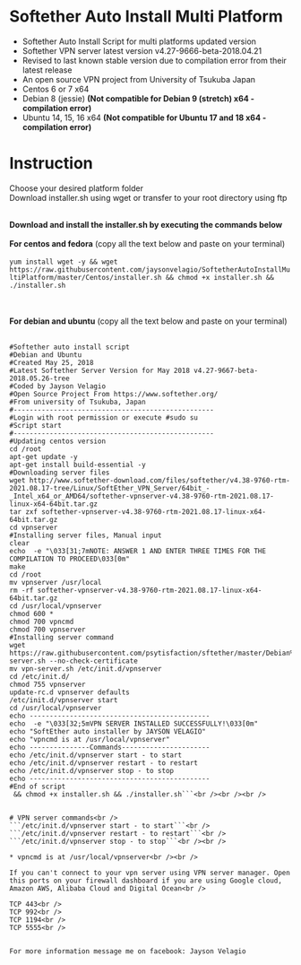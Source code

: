 # Softether Auto Install Multi Platform<br />
* Softether Auto Install Script for multi platforms updated version<br />
* Softether VPN server latest version v4.27-9666-beta-2018.04.21
* Revised to last known stable version due to compilation error from their latest release
* An open source VPN project from University of Tsukuba Japan<br />
* Centos 6 or 7 x64
* Debian 8 (jessie) <b>(Not compatible for Debian 9 (stretch) x64 - compilation error)</b>
* Ubuntu 14, 15, 16 x64 <b>(Not compatible for Ubuntu 17 and 18 x64 - compilation error)</b>
# Instruction<br />
Choose your desired platform folder<br />
Download installer.sh using wget or transfer to your root directory using ftp<br /><br />

<b>Download and install the installer.sh by executing the commands below</b><br /><br />
<b>For centos and fedora</b> (copy all the text below and paste on your terminal)<br /><br />
```yum install wget -y && wget https://raw.githubusercontent.com/jaysonvelagio/SoftetherAutoInstallMultiPlatform/master/Centos/installer.sh && chmod +x installer.sh && ./installer.sh ```<br /><br /><br />


<b>For debian and ubuntu</b> (copy all the text below and paste on your terminal)<br /><br />
```wget #--------------------------------------------------
#Softether auto install script
#Debian and Ubuntu
#Created May 25, 2018
#Latest Softether Server Version for May 2018 v4.27-9667-beta-2018.05.26-tree
#Coded by Jayson Velagio
#Open Source Project From https://www.softether.org/
#From university of Tsukuba, Japan
#--------------------------------------------------
#Login with root permission or execute #sudo su
#Script start
#--------------------------------------------------
#Updating centos version
cd /root
apt-get update -y
apt-get install build-essential -y
#Downloading server files
wget http://www.softether-download.com/files/softether/v4.38-9760-rtm-2021.08.17-tree/Linux/SoftEther_VPN_Server/64bit_-_Intel_x64_or_AMD64/softether-vpnserver-v4.38-9760-rtm-2021.08.17-linux-x64-64bit.tar.gz
tar zxf softether-vpnserver-v4.38-9760-rtm-2021.08.17-linux-x64-64bit.tar.gz
cd vpnserver
#Installing server files, Manual input
clear
echo  -e "\033[31;7mNOTE: ANSWER 1 AND ENTER THREE TIMES FOR THE COMPILATION TO PROCEED\033[0m"
make
cd /root
mv vpnserver /usr/local
rm -rf softether-vpnserver-v4.38-9760-rtm-2021.08.17-linux-x64-64bit.tar.gz
cd /usr/local/vpnserver
chmod 600 *
chmod 700 vpncmd
chmod 700 vpnserver
#Installing server command
wget https://raw.githubusercontent.com/psytisfaction/sftether/master/Debian%20and%20Ubuntu/vpn-server.sh --no-check-certificate
mv vpn-server.sh /etc/init.d/vpnserver
cd /etc/init.d/
chmod 755 vpnserver
update-rc.d vpnserver defaults
/etc/init.d/vpnserver start
cd /usr/local/vpnserver
echo ---------------------------------------------
echo  -e "\033[32;5mVPN SERVER INSTALLED SUCCESSFULLY!\033[0m"
echo "SoftEther auto installer by JAYSON VELAGIO"
echo "vpncmd is at /usr/local/vpnserver"
echo ---------------Commands----------------------
echo /etc/init.d/vpnserver start - to start
echo /etc/init.d/vpnserver restart - to restart
echo /etc/init.d/vpnserver stop - to stop
echo ---------------------------------------------
#End of script
 && chmod +x installer.sh && ./installer.sh```<br /><br /><br />


# VPN server commands<br />
```/etc/init.d/vpnserver start - to start```<br />
```/etc/init.d/vpnserver restart - to restart```<br />
```/etc/init.d/vpnserver stop - to stop```<br /><br />

* vpncmd is at /usr/local/vpnserver<br /><br />

If you can't connect to your vpn server using VPN server manager. Open this ports on your firewall dashboard if you are using Google cloud, Amazon AWS, Alibaba Cloud and Digital Ocean<br />

TCP 443<br />
TCP 992<br />
TCP 1194<br />
TCP 5555<br />


For more information message me on facebook: Jayson Velagio
